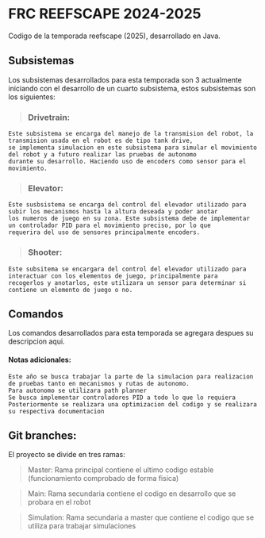 # FRC REEFSCAPE 2024-2025

Codigo de la temporada reefscape (2025), desarrollado en Java.


## Subsistemas
Los subsistemas desarrollados para esta temporada son 3 actualmente iniciando con el desarrollo de un cuarto subsistema,
estos subsistemas son los siguientes:

>  ### Drivetrain:
    Este subsistema se encarga del manejo de la transmision del robot, la transmision usada en el robot es de tipo tank drive,
    se implementa simulacion en este subsistema para simular el movimiento del robot y a futuro realizar las pruebas de autonomo
    durante su desarrollo. Haciendo uso de encoders como sensor para el movimiento.

>  ### Elevator:
    Este susbsistema se encarga del control del elevador utilizado para subir los mecanismos hasta la altura deseada y poder anotar
    los numeros de juego en su zona. Este subsistema debe de implementar un controlador PID para el movimiento preciso, por lo que
    requerira del uso de sensores principalmente encoders.

> ### Shooter:
    Este subsitema se encargara del control del elevador utilizado para interactuar con los elementos de juego, principalmente para
    recogerlos y anotarlos, este utilizara un sensor para determinar si contiene un elemento de juego o no.

## Comandos
Los comandos desarrollados para esta temporada se agregara despues su descripcion aqui.

#### Notas adicionales:
    Este año se busca trabajar la parte de la simulacion para realizacion de pruebas tanto en mecanismos y rutas de autonomo.
    Para autonomo se utilizara path planner
    Se busca implementar controladores PID a todo lo que lo requiera
    Posteriormente se realizara una optimizacion del codigo y se realizara su respectiva documentacion

## Git branches:
El proyecto se divide en tres ramas:
> Master: Rama principal contiene el ultimo codigo estable (funcionamiento comprobado de forma fisica)

> Main: Rama secundaria contiene el codigo en desarrollo que se probara en el robot

> Simulation: Rama secundaria a master que contiene el codigo que se utiliza para trabajar simulaciones